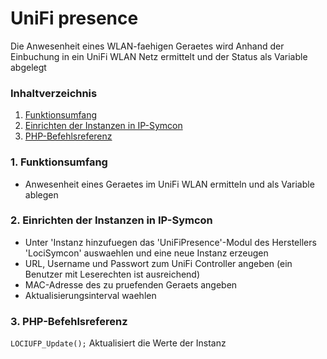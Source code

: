 # UniFi presence
Die Anwesenheit eines WLAN-faehigen Geraetes wird Anhand der Einbuchung in ein UniFi WLAN Netz ermittelt und der Status als Variable abgelegt

### Inhaltverzeichnis

1. [Funktionsumfang](#1-funktionsumfang)
2. [Einrichten der Instanzen in IP-Symcon](#2-einrichten-der-instanzen-in-ip-symcon)
3. [PHP-Befehlsreferenz](#3-php-befehlsreferenz)

### 1. Funktionsumfang

* Anwesenheit eines Geraetes im UniFi WLAN ermitteln und als Variable ablegen

### 2. Einrichten der Instanzen in IP-Symcon

* Unter 'Instanz hinzufuegen das 'UniFiPresence'-Modul des Herstellers 'LociSymcon' auswaehlen und eine neue Instanz erzeugen
* URL, Username und Passwort zum UniFi Controller angeben (ein Benutzer mit Leserechten ist ausreichend)
* MAC-Adresse des zu pruefenden Geraets angeben
* Aktualisierungsinterval waehlen

### 3. PHP-Befehlsreferenz

`LOCIUFP_Update();`
Aktualisiert die Werte der Instanz
